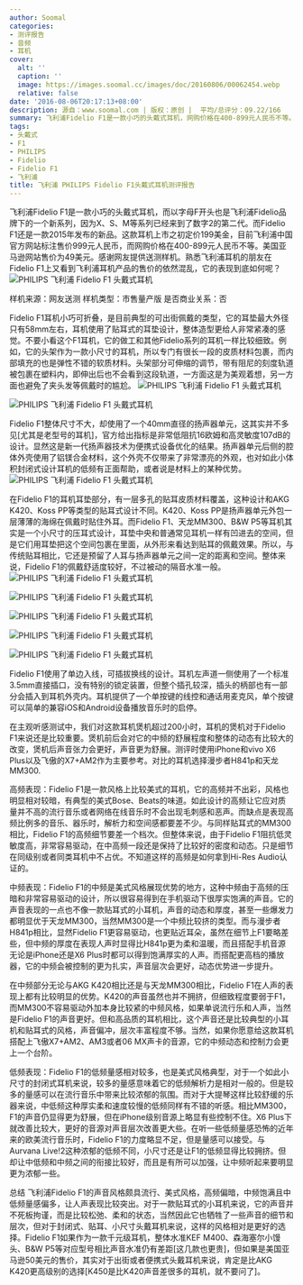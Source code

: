 ```yaml
---
author: Soomal
categories:
- 测评报告
- 音频
- 耳机
cover:
  alt: ''
  caption: ''
  image: https://images.soomal.cc/images/doc/20160806/00062454.webp
  relative: false
date: '2016-08-06T20:17:13+08:00'
description: 源自：www.soomal.com | 版权：原创 |  平均/总评分：09.22/166
summary: 飞利浦Fidelio F1是一款小巧的头戴式耳机，网购价格在400-899元人民币不等。它的铝合金外壳工艺体现出了Fidelio系列的精致做工和漂亮的外观，而小巧的外形，16欧姆/107dB的易推设计，更明确了它偏向随身出街的流行应用趋势……
tags:
- 头戴式
- F1
- PHILIPS
- Fidelio
- Fidelio F1
- 飞利浦
title: 飞利浦 PHILIPS Fidelio F1头戴式耳机测评报告
---
```


飞利浦Fidelio F1是一款小巧的头戴式耳机，而以字母F开头也是飞利浦Fidelio品牌下的一个新系列，因为X、S、M等系列已经来到了数字2的第二代。而Fidelio F1还是一款2015年发布的新品。这款耳机上市之初定价199美金，目前飞利浦中国官方网站标注售价999元人民币，而网购价格在400-899元人民币不等。美国亚马逊网站售价为49美元。感谢网友提供送测样机。熟悉飞利浦耳机的朋友在Fidelio F1上又看到飞利浦耳机产品的售价的依然混乱，它的表现到底如何呢？
![PHILIPS 飞利浦 Fidelio F1 头戴式耳机](https://images.soomal.cc/images/doc/20160728/00062221.webp)





样机来源：网友送测
样机类型：市售量产版
是否商业关系：否

Fidelio F1耳机小巧可折叠，是目前典型的可出街佩戴的类型，它的耳垫最大外径只有58mm左右，耳机使用了贴耳式的耳垫设计，整体造型更给人非常紧凑的感觉。不要小看这个F1耳机，它的做工和其他Fidelio系列的耳机一样比较细致。例如，它的头架作为一款小尺寸的耳机，所以专门有很长一段的皮质材料包裹，而内部填充的也是弹性不错的软质材料。头架部分可伸缩的调节，带有阻尼的刻度轨道被包裹在塑料内，即伸出后也不会看到这段轨道，一方面这是为美观着想，另一方面也避免了夹头发等佩戴时的尴尬。
![PHILIPS 飞利浦 Fidelio F1 头戴式耳机](https://images.soomal.cc/images/doc/20160728/00062207.webp)




![PHILIPS 飞利浦 Fidelio F1 头戴式耳机](https://images.soomal.cc/images/doc/20160728/00062208.webp)




Fidelio F1整体尺寸不大，却使用了一个40mm直径的扬声器单元，这其实并不多见[尤其是老型号的耳机]，官方给出指标是非常低阻抗16欧姆和高灵敏度107dB的设计。显然这是新一代扬声器技术为便携式设备优化的结果。扬声器单元后侧的腔体外壳使用了铝镁合金材料，这个外壳不仅带来了非常漂亮的外观，也对如此小体积封闭式设计耳机的低频有正面帮助，或者说是材料上的某种优势。
![PHILIPS 飞利浦 Fidelio F1 头戴式耳机](https://images.soomal.cc/images/doc/20160728/00062209.webp)




在Fidelio F1的耳机耳垫部分，有一层多孔的贴耳皮质材料覆盖，这种设计和AKG K420、Koss PP等类型的贴耳式设计不同。K420、Koss PP是扬声器单元外包一层薄薄的海绵在佩戴时贴住外耳。而Fidelio F1、天龙MM300、B&W P5等耳机其实是一个小尺寸的压耳式设计，耳垫中央和普通常见耳机一样有凹进去的空间，但是它们用耳垫把这个空间包裹在里面，从外形来看达到贴耳的佩戴效果。所以，与传统贴耳相比，它还是预留了人耳与扬声器单元之间一定的距离和空间。整体来说，Fidelio F1的佩戴舒适度较好，不过被动的隔音水准一般。
![PHILIPS 飞利浦 Fidelio F1 头戴式耳机](https://images.soomal.cc/images/doc/20160728/00062212.webp)




![PHILIPS 飞利浦 Fidelio F1 头戴式耳机](https://images.soomal.cc/images/doc/20160728/00062211_01.webp)




![PHILIPS 飞利浦 Fidelio F1 头戴式耳机](https://images.soomal.cc/images/doc/20160728/00062213_01.webp)




![PHILIPS 飞利浦 Fidelio F1 头戴式耳机](https://images.soomal.cc/images/doc/20160728/00062214_01.webp)




![PHILIPS 飞利浦 Fidelio F1 头戴式耳机](https://images.soomal.cc/images/doc/20160728/00062216_01.webp)




Fidelio F1使用了单边入线，可插拔换线的设计。耳机左声道一侧使用了一个标准3.5mm直接插口，没有特别的锁定装置，但整个插孔较深，插头的柄部也有一部分会插入到耳机外壳内。耳机提供了一个单按键的线控和通话用麦克风，单个按键可以简单的兼容iOS和Android设备播放音乐时的启停。

在主观听感测试中，我们对这款耳机煲机超过200小时，耳机的煲机对于Fidelio F1来说还是比较重要。煲机前后会对它的中频的舒展程度和整体的动态有比较大的改变，煲机后声音张力会更好，声音更为舒展。测评时使用iPhone和vivo X6 Plus以及飞傲的X7+AM2作为主要参考。对比的耳机选择漫步者H841p和天龙MM300.

高频表现：Fidelio F1是一款风格上比较美式的耳机，它的高频并不出彩，风格也明显相对较暗，有典型的美式Bose、Beats的味道。如此设计的高频让它应对质量并不高的流行音乐或者网络在线音乐时不会出现毛刺感和恶声。而缺点是表现高频比例多的音乐、器乐时，解析力和空间感都要差不少。与同样贴耳式的MM300相比，Fidelio F1的高频细节要差一个档次。但整体来说，由于Fidelio F1阻抗低灵敏度高，非常容易驱动，在中高频一段还是保持了比较好的密度和动态。只是细节在同级别或者同类耳机中不占优。不知道这样的高频是如何拿到Hi-Res Audio认证的。

中频表现：Fidelio F1的中频是美式风格展现优势的地方，这种中频由于高频的压暗和非常容易驱动的设计，所以很容易得到在手机驱动下很厚实饱满的声音。它的声音表现的一点也不像一款贴耳式的小耳机，声音的动态和厚度，甚至一些爆发力都明显优于天龙MM300，当然MM300是一个中频比较挤的类型。而与漫步者H841p相比，显然Fidelio F1更容易驱动，也更贴近耳朵，虽然在细节上F1要略差些，但中频的厚度在表现人声时显得比H841p更为柔和温暖，而且搭配手机音源无论是iPhone还是X6 Plus时都可以得到饱满厚实的人声。而搭配更高档的播放器，它的中频会被控制的更为扎实，声音层次会更好，动态优势进一步提升。

在中频部分无论与AKG K420相比还是与天龙MM300相比，Fidelio F1在人声的表现上都有比较明显的优势。K420的声音虽然也并不拥挤，但细致程度要弱于F1，而MM300不容易驱动外加本身比较紧的中频风格，如果单说流行乐和人声，当然是Fidelio F1的声音更好。但和高品质的耳机相比，这个声音还是比较典型的小耳机和贴耳式的风格，声音偏冲，层次丰富程度不够。当然，如果你愿意给这款耳机搭配上飞傲X7+AM2、AM3或者06 MX声卡的音源，它的中频动态和控制力会更上一个台阶。

低频表现：Fidelio F1的低频量感相对较多，也是美式风格典型，对于一个如此小尺寸的封闭式耳机来说，较多的量感意味着它的低频解析力是相对一般的。但是较多的量感可以在流行音乐中带来比较浓郁的氛围。而对于大提琴这样比较舒缓的乐器来说，中低频这种厚实柔和速度较慢的低频同样有不错的听感。相比MM300，F1的声音仍显得更为舒展，但在iPhone级别音源上略显有些控制不住。X6 Plus下就改善比较大，更好的音源对声音层次改善更大些。在听一些低频量感恐怖的近年来的欧美流行音乐时，Fidelio F1的力度略显不足，但是量感可以接受。与Aurvana Live!2这种浓郁的低频不同，小尺寸还是让F1的低频显得比较拥挤。但却让中低频和中频之间的衔接比较好，而且是有所可以加强，让中频听起来要明显更为浓郁一些。

总结
飞利浦Fidelio F1的声音风格颇具流行、美式风格，高频偏暗，中频饱满且中低频量感偏多，让人声表现比较突出。对于一款贴耳式的小耳机来说，它的声音并不死板拘谨，而是比较松弛、柔和的状态，当然因此它也牺牲了一些声音的细节和层次，但对于封闭式、贴耳、小尺寸头戴耳机来说，这样的风格相对是更好的选择。Fidelio F1如果作为一款千元级耳机，整体水准KEF M400、森海塞尔小馒头、B&W P5等对应型号相比声音水准仍有差距[这几款也更贵]，但如果是美国亚马逊50美元的售价，其实对于出街或者便携式头戴耳机来说，肯定是比AKG K420更高级别的选择[K450是比K420声音差很多的耳机，就不要问了]。